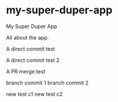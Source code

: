 # my-super-duper-app
My Super Duper App

All about the app.

A direct commit test

A direct commit test 2

A PR merge test

branch commit 1
branch commit 2

new test c1
new test c2
